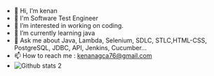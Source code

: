 - 👋 Hi, I’m kenan
- 👀 I'm Software Test Engineer
- 👀 I’m interested in working on coding.
- 🌱 I’m currently learning java
- 💞️ Ask me about Java, Lambda, Selenium, SDLC, STLC,HTML-CSS, PostgreSQL, JDBC, API, Jenkins, Cucumber...
- 📫 How to reach me : kenanagca76@gmail.com
- ![Github stats 2](https://github-readme-stats.vercel.app/api?kenanagca76=kenanagca76&show_icons=true&theme=radical)

<!---
kenanagca76/kenanagca76 is a ✨ special ✨ repository because its `README.md` (this file) appears on your GitHub profile.
You can click the Preview link to take a look at your changes.
--->
